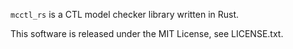 
`mcctl_rs` is a CTL model checker library written in Rust.

This software is released under the MIT License, see LICENSE.txt.
